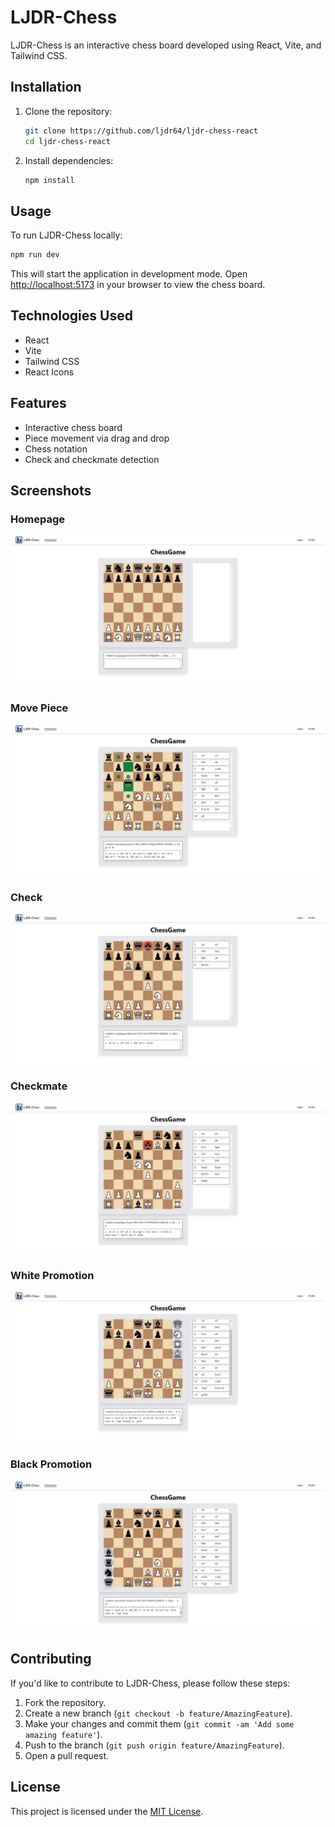 # LJDR-Chess

LJDR-Chess is an interactive chess board developed using React, Vite, and Tailwind CSS.

## Installation

1. Clone the repository:

   ```bash
   git clone https://github.com/ljdr64/ljdr-chess-react
   cd ljdr-chess-react
   ```

2. Install dependencies:

   ```bash
   npm install
   ```

## Usage

To run LJDR-Chess locally:

```bash
npm run dev
```

This will start the application in development mode. Open [http://localhost:5173](http://localhost:5173) in your browser to view the chess board.

## Technologies Used

- React
- Vite
- Tailwind CSS
- React Icons

## Features

- Interactive chess board
- Piece movement via drag and drop
- Chess notation
- Check and checkmate detection

## Screenshots

### Homepage

![Homepage](./screenshots/homepage.jpg)

### Move Piece

![Move Piece](./screenshots/move-piece.jpg)

### Check

![Check](./screenshots/check.jpg)

### Checkmate

![Checkmate](./screenshots/checkmate.jpg)

### White Promotion

![White Promotion](./screenshots/white-promotion.jpg)

### Black Promotion

![Black Promotion](./screenshots/black-promotion.jpg)

## Contributing

If you'd like to contribute to LJDR-Chess, please follow these steps:

1. Fork the repository.
2. Create a new branch (`git checkout -b feature/AmazingFeature`).
3. Make your changes and commit them (`git commit -am 'Add some amazing feature'`).
4. Push to the branch (`git push origin feature/AmazingFeature`).
5. Open a pull request.

## License

This project is licensed under the [MIT License](link-to-license).

